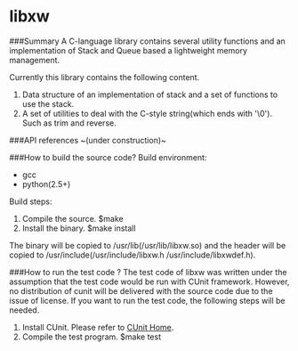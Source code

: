 libxw
=============
###Summary 
A C-language library contains several utility functions and an implementation of Stack and Queue based a lightweight memory management.

Currently this library contains the following content.

1. Data structure of an implementation of stack and a set of functions to use the stack.
2. A set of utilities to deal with the C-style string(which ends with '\0'). Such as trim and reverse.

###API references
~(under construction)~

###How to build the source code?
Build environment:
* gcc
* python(2.5+)

Build steps:

1. Compile the source.
    $make
2. Install the binary.
    $make install

The binary will be copied to /usr/lib(/usr/lib/libxw.so) and the header will be copied to /usr/include(/usr/include/libxw.h /usr/include/libxwdef.h).

###How to run the test code ?
The test code of libxw was written under the assumption that the test code would be run with CUnit framework.
However, no distribution of cunit will be delivered with the source code due to the issue of license.
If you want to run the test code, the following steps will be needed.

1. Install CUnit. Please refer to [CUnit Home](http://cunit.sourceforge.net/).
2. Compile the test program.
    $make test


  